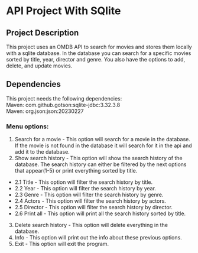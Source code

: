 # API Project With SQlite
## Project Description
This project uses an OMDB API to search for movies and stores them locally with a sqlite database.
In the database you can search for a specific movies sorted by title, year, director and genre. You also have the options to 
add, delete, and update movies.

## Dependencies
This project needs the following dependencies:  
Maven: com.github.gotson:sqlite-jdbc:3.32.3.8                  
Maven: org.json:json:20230227


### Menu options:
1. Search for a movie - This option will search for a movie in the database. If the movie is not found in the database it will search for it in the api and add it to the database.
2. Show search history - This option will show the search history of the database. The search history can either be filtered by the next options that appear(1-5) or print everything sorted by title. 

- 2.1 Title - This option will filter the search history by title.
- 2.2 Year - This option will filter the search history by year.
- 2.3 Genre - This option will filter the search history by genre.
- 2.4 Actors - This option will filter the search history by actors.
- 2.5 Director - This option will filter the search history by director.
- 2.6 Print all - This option will print all the search history sorted by title.
3. Delete search history - This option will delete everything in the database.
4. Info - This option will print out the info about these previous options.
5. Exit - This option will exit the program.




